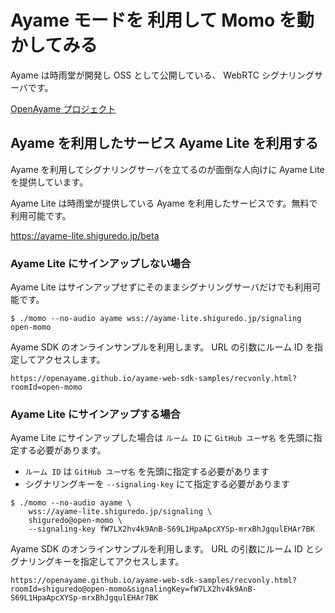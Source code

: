 # Ayame モードを 利用して Momo を動かしてみる

Ayame は時雨堂が開発し OSS として公開している、 WebRTC シグナリングサーバです。

[OpenAyame プロジェクト](https://gist.github.com/voluntas/90cc9686a11de2f1acca845c6278a824)

## Ayame を利用したサービス Ayame Lite を利用する

Ayame を利用してシグナリングサーバを立てるのが面倒な人向けに Ayame Lite を提供しています。

Ayame Lite は時雨堂が提供している Ayame を利用したサービスです。無料で利用可能です。

https://ayame-lite.shiguredo.jp/beta

### Ayame Lite にサインアップしない場合

Ayame Lite はサインアップせずにそのままシグナリングサーバだけでも利用可能です。

```shell
$ ./momo --no-audio ayame wss://ayame-lite.shiguredo.jp/signaling open-momo
```

Ayame SDK のオンラインサンプルを利用します。 URL の引数にルーム ID を指定してアクセスします。

```
https://openayame.github.io/ayame-web-sdk-samples/recvonly.html?roomId=open-momo
```

### Ayame Lite にサインアップする場合

Ayame Lite にサインアップした場合は `ルーム ID` に `GitHub ユーザ名` を先頭に指定する必要があります。

- `ルーム ID` は `GitHub ユーザ名` を先頭に指定する必要があります
- シグナリングキーを `--signaling-key` にて指定する必要があります

```shell
$ ./momo --no-audio ayame \
    wss://ayame-lite.shiguredo.jp/signaling \
    shiguredo@open-momo \
    --signaling-key fW7LX2hv4k9AnB-S69L1HpaApcXYSp-mrxBhJgqulEHAr7BK
```

Ayame SDK のオンラインサンプルを利用します。 URL の引数にルーム ID とシグナリングキーを指定してアクセスします。

```
https://openayame.github.io/ayame-web-sdk-samples/recvonly.html?roomId=shiguredo@open-momo&signalingKey=fW7LX2hv4k9AnB-S69L1HpaApcXYSp-mrxBhJgqulEHAr7BK
```
